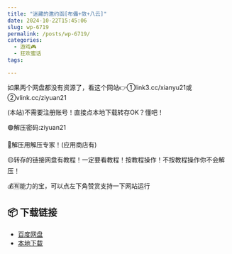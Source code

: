 ```yaml
---
title: "迷藏的邀约函[布儡+敛+八云]"
date: 2024-10-22T15:45:06
slug: wp-6719
permalink: /posts/wp-6719/
categories:
  - 游戏🎮
  - 狂欢蜜话
tags:

---
```


如果两个网盘都没有资源了，看这个网站👉①link3.cc/xianyu21或②vlink.cc/ziyuan21

(本站)不需要注册账号！直接点本地下载转存OK？懂吧！

🟢解压密码:ziyuan21

🔵解压用解压专家！(应用商店有)

🟡转存的链接网盘有教程！一定要看教程！按教程操作！不按教程操作你不会解压！

💰🈶能力的宝，可以点左下角赞赏支持一下网站运行

## 📦 下载链接
- [百度网盘](https://blziyuan21.com/pay-download/6719?key=5e67d7bfb8&down_id=0)
- [本地下载](https://blziyuan21.com/pay-download/6719?key=5e67d7bfb8&down_id=1)

